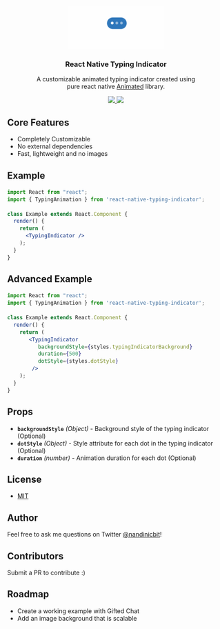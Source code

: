 <p align="center">
  <img src="typing_indicator.gif" alt="example" height="100"/>
</p>
<h3 align="center">
   React Native Typing Indicator
</h3>
<p align="center">
  A customizable animated typing indicator created using <br/> pure react native <a href="https://facebook.github.io/react-native/docs/animated">Animated</a> library. 
</p>
<p align="center">
  <a title='License' href="https://github.com/watadarkstar/react-native-typing-animation/blob/master/LICENSE" height="18">
    <img src='https://img.shields.io/badge/license-MIT-blue.svg' />
  </a>
  <a title='Tweet' href="https://twitter.com/intent/tweet?text=Check%20out%20this%20awesome%20React%20Native%20typing%20animation%20made%20with%20simple%20trigonometry&url=https://github.com/watadarkstar/react-native-typing-animation&via=icookandcode&hashtags=react,reactnative,opensource,github,ux" height="18">
    <img src='https://img.shields.io/twitter/url/http/shields.io.svg?style=social' />
  </a>
</p>

## Core Features

* Completely Customizable
* No external dependencies
* Fast, lightweight and no images


## Example

```jsx
import React from "react";
import { TypingAnimation } from 'react-native-typing-indicator';

class Example extends React.Component {
  render() {
    return (
      <TypingIndicator />
    );
  }
}
```

## Advanced Example

```jsx
import React from "react";
import { TypingAnimation } from 'react-native-typing-indicator';

class Example extends React.Component {
  render() {
    return (
       <TypingIndicator
          backgroundStyle={styles.typingIndicatorBackground}
          duration={500}
          dotStyle={styles.dotStyle}
        />
    );
  }
}
```

## Props

* **`backgroundStyle`** _(Object)_ -  Background style of the typing indicator (Optional)
* **`dotStyle`** _(Object)_ - Style attribute for each dot in the typing indicator (Optional)
* **`duration`** _(number)_ - Animation duration for each dot (Optional)

## License

* [MIT](LICENSE)

## Author

Feel free to ask me questions on Twitter [@nandinicbit](https://twitter.com/nandinicbit)!


## Contributors
Submit a PR to contribute :)

## Roadmap

* Create a working example with Gifted Chat
* Add an image background that is scalable
